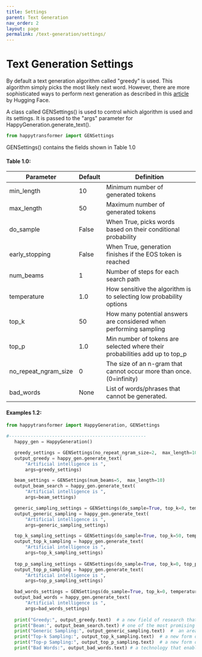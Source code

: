```yaml
---
title: Settings
parent: Text Generation
nav_order: 2
layout: page
permalink: /text-generation/settings/
---
```


# Text Generation Settings

By default a text generation algorithm called "greedy" is used.
This algorithm simply picks the most likely next word. 
However, there are more sophisticated ways to perform next generation as described in 
this [article](https://huggingface.co/blog/how-to-generate) by Hugging Face. 

A class called GENSettings() is used to control which algorithm is used and its settings. 
It is passed to the "args" parameter for HappyGeneration.generate_text(). 

```python
from happytransformer import GENSettings
```

GENSettings() contains the  fields shown in Table 1.0 

#### Table 1.0:  

| Parameter            |Default| Definition                                                                 |
|----------------------|-------|----------------------------------------------------------------------------|
| min_length           | 10    | Minimum number of generated tokens                                         |
| max_length           | 50    | Maximum number of generated tokens                                         |
| do_sample            | False | When True, picks words based on their conditional probability              |
| early_stopping       | False | When True, generation finishes if the EOS token is reached                 |
| num_beams            | 1     | Number of steps for each search path                                       |
| temperature          | 1.0   | How sensitive the algorithm is to selecting low probability options        |
| top_k                | 50    | How many potential answers are considered when performing sampling         | 
| top_p                | 1.0   | Min number of tokens are selected where their probabilities add up to top_p|
| no_repeat_ngram_size | 0     | The size of an n-gram that cannot occur more than once. (0=infinity)       |
| bad_words            | None  | List of words/phrases that cannot be generated.                            | 


#### Examples 1.2:  
 
 ```python
from happytransformer import HappyGeneration, GENSettings

#---------------------------------------------------
    happy_gen = HappyGeneration()

    greedy_settings = GENSettings(no_repeat_ngram_size=2,  max_length=10)
    output_greedy = happy_gen.generate_text(
        "Artificial intelligence is ",
        args=greedy_settings)

    beam_settings = GENSettings(num_beams=5,  max_length=10)
    output_beam_search = happy_gen.generate_text(
        "Artificial intelligence is ",
        args=beam_settings)

    generic_sampling_settings = GENSettings(do_sample=True, top_k=0, temperature=0.7,  max_length=10)
    output_generic_sampling = happy_gen.generate_text(
        "Artificial intelligence is ",
        args=generic_sampling_settings)

    top_k_sampling_settings = GENSettings(do_sample=True, top_k=50, temperature=0.7,  max_length=10)
    output_top_k_sampling = happy_gen.generate_text(
        "Artificial intelligence is ",
        args=top_k_sampling_settings)
    
    top_p_sampling_settings = GENSettings(do_sample=True, top_k=0, top_p=0.8, temperature=0.7,  max_length=10)
    output_top_p_sampling = happy_gen.generate_text(
        "Artificial intelligence is ",
        args=top_p_sampling_settings)

    bad_words_settings = GENSettings(do_sample=True, top_k=0, temperature = 0.7, max_length = 10, bad_words = ["new form", "social"])
    output_bad_words = happy_gen.generate_text(
        "Artificial intelligence is ",
        args=bad_words_settings)
        
    print("Greedy:", output_greedy.text)  # a new field of research that has been gaining
    print("Beam:", output_beam_search.text) # one of the most promising areas of research in
    print("Generic Sampling:", output_generic_sampling.text)  #  an area of highly promising research, and a
    print("Top-k Sampling:", output_top_k_sampling.text)  # a new form of social engineering. In this
    print("Top-p Sampling:", output_top_p_sampling.text)  # a new form of social engineering. In this
    print("Bad Words:", output_bad_words.text) # a technology that enables us to help people deal
```

